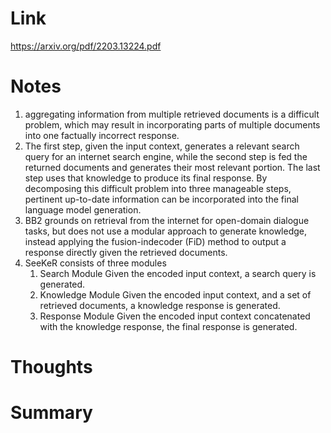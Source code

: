 Link    
===============
<p>

https://arxiv.org/pdf/2203.13224.pdf

</p>


Notes
===============
1. aggregating information from multiple retrieved documents is a difficult problem, which may result in
   incorporating parts of multiple documents into one factually incorrect response.
2. The first step, given the input context, generates a relevant search query for an internet search engine,
   while the second step is fed the returned documents and generates their most relevant portion. The last
   step uses that knowledge to produce its final response. By decomposing this difficult problem into
   three manageable steps, pertinent up-to-date information can be incorporated into the final language
   model generation.
3. BB2 grounds on retrieval from the internet for open-domain dialogue tasks, but does not use a modular approach to
   generate knowledge, instead applying the fusion-indecoder (FiD) method 
   to output a response directly given the retrieved documents.
4. SeeKeR consists of three modules
   1. Search Module Given the encoded input context, a search query is generated. 
   2. Knowledge Module Given the encoded input context, and a set of retrieved documents, a knowledge 
      response is generated.
   3. Response Module Given the encoded input context concatenated with the knowledge response,
      the final response is generated.



Thoughts
===============



Summary   
=============== 